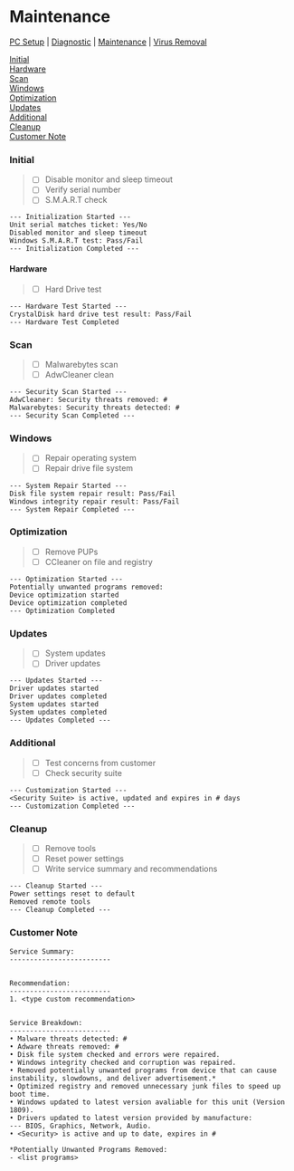 # Maintenance

[PC Setup](https://github.com/justinchapdelaine/IT-Resources/blob/master/Documentation/Checklist/PC-Setup.md#pc-setup) | 
[Diagnostic](https://github.com/justinchapdelaine/IT-Resources/blob/master/Documentation/Checklist/PC-Diagnostic.md#pc-diagnostic) | 
[Maintenance](https://github.com/justinchapdelaine/IT-Resources/blob/master/Documentation/Checklist/PC-Maintenance.md#maintenance) | 
[Virus Removal](https://github.com/justinchapdelaine/IT-Resources/blob/master/Documentation/Checklist/PC-Virus-Removal.md#virus-removal) 

[Initial](#initial) <br>
[Hardware](#hardware) <br>
[Scan](#scan) <br>
[Windows](#windows) <br>
[Optimization](#optimization) <br>
[Updates](#updates) <br>
[Additional](#additional) <br>
[Cleanup](#cleanup)<br>
[Customer Note](#customer-note) <br>

### Initial
> - [ ] Disable monitor and sleep timeout
> - [ ] Verify serial number 
> - [ ] S.M.A.R.T check

```
--- Initialization Started ---
Unit serial matches ticket: Yes/No
Disabled monitor and sleep timeout
Windows S.M.A.R.T test: Pass/Fail 
--- Initialization Completed ---
```

#### Hardware
> - [ ] Hard Drive test

```
--- Hardware Test Started ---
CrystalDisk hard drive test result: Pass/Fail
--- Hardware Test Completed
```

### Scan
> - [ ] Malwarebytes scan
> - [ ] AdwCleaner clean

```
--- Security Scan Started ---
AdwCleaner: Security threats removed: #
Malwarebytes: Security threats detected: #
--- Security Scan Completed ---
```

### Windows
> - [ ] Repair operating system
> - [ ] Repair drive file system

```
--- System Repair Started ---
Disk file system repair result: Pass/Fail
Windows integrity repair result: Pass/Fail
--- System Repair Completed ---
```

### Optimization
> - [ ] Remove PUPs
> - [ ] CCleaner on file and registry

```
--- Optimization Started ---
Potentially unwanted programs removed:
Device optimization started
Device optimization completed
--- Optimization Completed
```

### Updates
> - [ ] System updates
> - [ ] Driver updates

```
--- Updates Started ---
Driver updates started
Driver updates completed
System updates started
System updates completed
--- Updates Completed ---
```

### Additional
> - [ ] Test concerns from customer
> - [ ] Check security suite

```
--- Customization Started ---
<Security Suite> is active, updated and expires in # days
--- Customization Completed ---
```

### Cleanup
> - [ ] Remove tools
> - [ ] Reset power settings
> - [ ] Write service summary and recommendations

```
--- Cleanup Started ---
Power settings reset to default
Removed remote tools
--- Cleanup Completed ---
```

### Customer Note
```
Service Summary:
-------------------------


Recommendation:
-------------------------
1. <type custom recommendation>


Service Breakdown:
-------------------------
• Malware threats detected: #
• Adware threats removed: #
• Disk file system checked and errors were repaired.
• Windows integrity checked and corruption was repaired.
• Removed potentially unwanted programs from device that can cause instability, slowdowns, and deliver advertisement.*
• Optimized registry and removed unnecessary junk files to speed up boot time.
• Windows updated to latest version avaliable for this unit (Version 1809).
• Drivers updated to latest version provided by manufacture:
--- BIOS, Graphics, Network, Audio.
• <Security> is active and up to date, expires in #

*Potentially Unwanted Programs Removed:
- <list programs>
```
